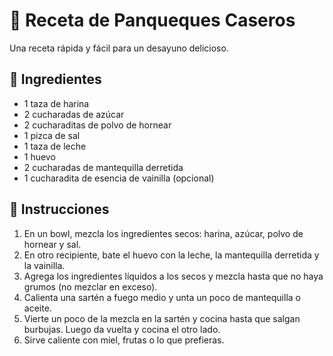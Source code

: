 # 🥞 Receta de Panqueques Caseros

Una receta rápida y fácil para un desayuno delicioso.

## 🧾 Ingredientes

- 1 taza de harina
- 2 cucharadas de azúcar
- 2 cucharaditas de polvo de hornear
- 1 pizca de sal
- 1 taza de leche
- 1 huevo
- 2 cucharadas de mantequilla derretida
- 1 cucharadita de esencia de vainilla (opcional)

## 🍳 Instrucciones

1. En un bowl, mezcla los ingredientes secos: harina, azúcar, polvo de hornear y sal.
2. En otro recipiente, bate el huevo con la leche, la mantequilla derretida y la vainilla.
3. Agrega los ingredientes líquidos a los secos y mezcla hasta que no haya grumos (no mezclar en exceso).
4. Calienta una sartén a fuego medio y unta un poco de mantequilla o aceite.
5. Vierte un poco de la mezcla en la sartén y cocina hasta que salgan burbujas. Luego da vuelta y cocina el otro lado.
6. Sirve caliente con miel, frutas o lo que prefieras.
